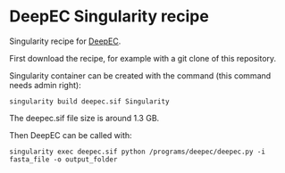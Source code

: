 # DeepEC Singularity recipe

Singularity recipe for [DeepEC](https://bitbucket.org/kaistsystemsbiology/deepec/src/master/).

First download the recipe, for example with a git clone of this repository.

Singularity container can be created with the command (this command needs admin right):

```
singularity build deepec.sif Singularity
```

The deepec.sif file size is around 1.3 GB.

Then DeepEC can be called with:

```
singularity exec deepec.sif python /programs/deepec/deepec.py -i fasta_file -o output_folder
```
